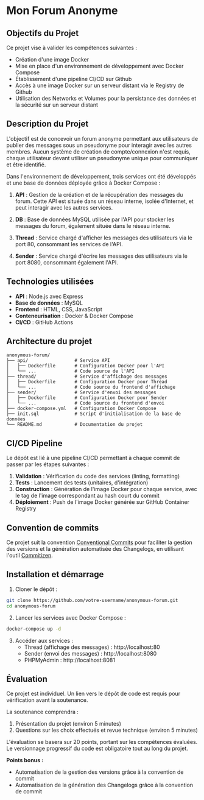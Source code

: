 # Mon Forum Anonyme

## Objectifs du Projet

Ce projet vise à valider les compétences suivantes :
- Création d'une image Docker
- Mise en place d'un environnement de développement avec Docker Compose
- Établissement d'une pipeline CI/CD sur Github
- Accès à une image Docker sur un serveur distant via le Registry de Github
- Utilisation des Networks et Volumes pour la persistance des données et la sécurité sur un serveur distant

## Description du Projet

L'objectif est de concevoir un forum anonyme permettant aux utilisateurs de publier des messages sous un pseudonyme pour interagir avec les autres membres. Aucun système de création de compte/connexion n'est requis, chaque utilisateur devant utiliser un pseudonyme unique pour communiquer et être identifié.

Dans l'environnement de développement, trois services ont été développés et une base de données déployée grâce à Docker Compose :

1. **API** : Gestion de la création et de la récupération des messages du forum. Cette API est située dans un réseau interne, isolée d'Internet, et peut interagir avec les autres services.
   
2. **DB** : Base de données MySQL utilisée par l'API pour stocker les messages du forum, également située dans le réseau interne.

3. **Thread** : Service chargé d'afficher les messages des utilisateurs via le port 80, consommant les services de l'API.

4. **Sender** : Service chargé d'écrire les messages des utilisateurs via le port 8080, consommant également l'API.

## Technologies utilisées

- **API** : Node.js avec Express
- **Base de données** : MySQL
- **Frontend** : HTML, CSS, JavaScript
- **Conteneurisation** : Docker & Docker Compose
- **CI/CD** : GitHub Actions

## Architecture du projet

```
anonymous-forum/
├── api/                 # Service API
│   ├── Dockerfile       # Configuration Docker pour l'API
│   └── ...              # Code source de l'API
├── thread/              # Service d'affichage des messages
│   ├── Dockerfile       # Configuration Docker pour Thread
│   └── ...              # Code source du frontend d'affichage
├── sender/              # Service d'envoi des messages
│   ├── Dockerfile       # Configuration Docker pour Sender
│   └── ...              # Code source du frontend d'envoi
├── docker-compose.yml   # Configuration Docker Compose
├── init.sql             # Script d'initialisation de la base de données
└── README.md            # Documentation du projet
```

## CI/CD Pipeline

Le dépôt est lié à une pipeline CI/CD permettant à chaque commit de passer par les étapes suivantes :

1. **Validation** : Vérification du code des services (linting, formatting)
2. **Tests** : Lancement des tests (unitaires, d'intégration)
3. **Construction** : Génération de l'image Docker pour chaque service, avec le tag de l'image correspondant au hash court du commit
4. **Déploiement** : Push de l'image Docker générée sur GitHub Container Registry

## Convention de commits

Ce projet suit la convention [Conventional Commits](https://www.conventionalcommits.org/) pour faciliter la gestion des versions et la génération automatisée des Changelogs, en utilisant l'outil [Commitizen](https://github.com/commitizen/cz-cli).

## Installation et démarrage

1. Cloner le dépôt :
```bash
git clone https://github.com/votre-username/anonymous-forum.git
cd anonymous-forum
```

2. Lancer les services avec Docker Compose :
```bash
docker-compose up -d
```

3. Accéder aux services :
   - Thread (affichage des messages) : http://localhost:80
   - Sender (envoi des messages) : http://localhost:8080
   - PHPMyAdmin : http://localhost:8081

## Évaluation

Ce projet est individuel. Un lien vers le dépôt de code est requis pour vérification avant la soutenance.

La soutenance comprendra :
1. Présentation du projet (environ 5 minutes)
2. Questions sur les choix effectués et revue technique (environ 5 minutes)

L'évaluation se basera sur 20 points, portant sur les compétences évaluées.
Le versionnage progressif du code est obligatoire tout au long du projet.

**Points bonus :**
- Automatisation de la gestion des versions grâce à la convention de commit
- Automatisation de la génération des Changelogs grâce à la convention de commit
